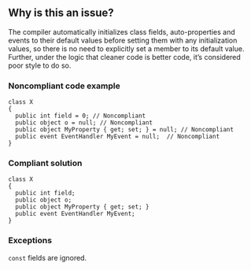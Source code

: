 ## Why is this an issue?
 
The compiler automatically initializes class fields, auto-properties and events to their default values before setting them with any initialization values, so there is no need to explicitly set a member to its default value. Further, under the logic that cleaner code is better code, it’s considered poor style to do so.
 
### Noncompliant code example

    class X
    {
      public int field = 0; // Noncompliant
      public object o = null; // Noncompliant
      public object MyProperty { get; set; } = null; // Noncompliant
      public event EventHandler MyEvent = null;  // Noncompliant
    }

### Compliant solution

    class X
    {
      public int field;
      public object o;
      public object MyProperty { get; set; }
      public event EventHandler MyEvent;
    }

### Exceptions
 
`const` fields are ignored.